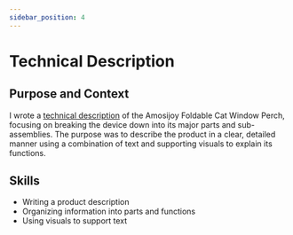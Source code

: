 ```yaml
---
sidebar_position: 4
---
```

# Technical Description

## Purpose and Context

I wrote a [technical description](https://www.dropbox.com/scl/fi/kl567jr0uzzbm7ewvid5e/JGuinoiseau-Technical-Description.pdf?rlkey=58cory64r6c0ysqbwt48ii3af&st=hrzgybcr&dl=0) of the Amosijoy Foldable Cat Window Perch, focusing on breaking the device down into its major parts and sub-assemblies. The purpose was to describe the product in a clear, detailed manner using a combination of text and supporting visuals to explain its functions. 

## Skills
- Writing a product description
- Organizing information into parts and functions
- Using visuals to support text
